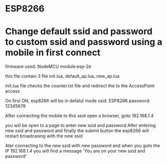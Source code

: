 # ESP8266
# Change default ssid and password to custom ssid and password using a mobile in first connect

firmware used: NodeMCU
module:esp-2e

this file contain 3 file
init.lua, 
default_ap.lua,
new_ap.lua

init.lua file checks the counter.txt file and redirect the to the AccessPoint access

On first ON, esp8266 will be in defalut mode
ssid: ESP8266 
password: 12345678

After connecting the mobile to this ssid open a browser, goto 192.168.1.4

you will be open to a page to enter new ssid and password
After entering new ssid and password and finally the submit button the esp8266 will restart broadcasing with the new ssid

Ater connecting to the new ssid with new password and when you goto the IP 192.168.1.4
you will find a message 'You are on your new ssid and password'
